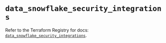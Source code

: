 # `data_snowflake_security_integrations`

Refer to the Terraform Registry for docs: [`data_snowflake_security_integrations`](https://registry.terraform.io/providers/snowflake-labs/snowflake/1.0.0/docs/data-sources/security_integrations).
